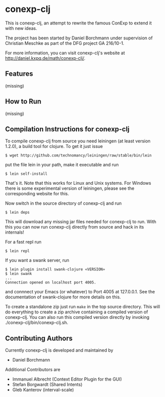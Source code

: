 conexp-clj
==========

This is conexp-clj, an attempt to rewrite the famous ConExp to extend it with
new ideas.

The project has been started by Daniel Borchmann under supervision of Christian
Meschke as part of the DFG project GA 216/10-1.

For more information, you can visit conexp-clj's website at
http://daniel.kxpq.de/math/conexp-clj/.


Features
--------

(missing)


How to Run
----------

(missing)


Compilation Instructions for conexp-clj
---------------------------------------

To compile conexp-clj from source you need leiningen (at least version 1.2.0),
a build tool for clojure. To get it just issue

    $ wget http://github.com/technomancy/leiningen/raw/stable/bin/lein

put the file lein in your path, make it executable and run

    $ lein self-install

That's it. Note that this works for Linux and Unix systems. For
Windows there is some experimental version of leiningen, please see
the corresponding website for this.

Now switch in the source directory of conexp-clj and run

    $ lein deps

This will download any missing jar files needed for conexp-clj to run. With
this you can now run conexp-clj directly from source and hack in its internals!

For a fast repl run

    $ lein repl

If you want a swank server, run

    $ lein plugin install swank-clojure «VERSION»
    $ lein swank
    ...
    Connection opened on localhost port 4005.

and connnect your Emacs (or whatever) to Port 4005 at 127.0.0.1. See the
documentation of swank-clojure for more details on this.

To create a standalone zip just run `make` in the top source directory. This
will do everything to create a zip archive containing a compiled version of
conexp-clj. You can also run this compiled version directly by invoking
./conexp-clj/bin/conexp-clj.sh.



Contributing Authors
--------------------

Currently conexp-clj is developed and maintained by

  * Daniel Borchmann

Additional Contributors are

  * Immanuel Albrecht (Context Editor Plugin for the GUI)
  * Stefan Borgwardt  (Shared Intents)
  * Gleb Kanterov (interval-scale)

